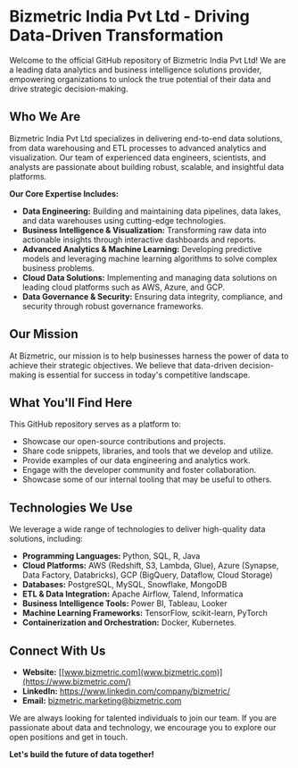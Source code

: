 # Bizmetric India Pvt Ltd - Driving Data-Driven Transformation

Welcome to the official GitHub repository of Bizmetric India Pvt Ltd! We are a leading data analytics and business intelligence solutions provider, empowering organizations to unlock the true potential of their data and drive strategic decision-making.

## Who We Are

Bizmetric India Pvt Ltd specializes in delivering end-to-end data solutions, from data warehousing and ETL processes to advanced analytics and visualization. Our team of experienced data engineers, scientists, and analysts are passionate about building robust, scalable, and insightful data platforms.

**Our Core Expertise Includes:**

* **Data Engineering:** Building and maintaining data pipelines, data lakes, and data warehouses using cutting-edge technologies.
* **Business Intelligence & Visualization:** Transforming raw data into actionable insights through interactive dashboards and reports.
* **Advanced Analytics & Machine Learning:** Developing predictive models and leveraging machine learning algorithms to solve complex business problems.
* **Cloud Data Solutions:** Implementing and managing data solutions on leading cloud platforms such as AWS, Azure, and GCP.
* **Data Governance & Security:** Ensuring data integrity, compliance, and security through robust governance frameworks.

## Our Mission

At Bizmetric, our mission is to help businesses harness the power of data to achieve their strategic objectives. We believe that data-driven decision-making is essential for success in today's competitive landscape.

## What You'll Find Here

This GitHub repository serves as a platform to:

* Showcase our open-source contributions and projects.
* Share code snippets, libraries, and tools that we develop and utilize.
* Provide examples of our data engineering and analytics work.
* Engage with the developer community and foster collaboration.
* Showcase some of our internal tooling that may be useful to others.

## Technologies We Use

We leverage a wide range of technologies to deliver high-quality data solutions, including:

* **Programming Languages:** Python, SQL, R, Java
* **Cloud Platforms:** AWS (Redshift, S3, Lambda, Glue), Azure (Synapse, Data Factory, Databricks), GCP (BigQuery, Dataflow, Cloud Storage)
* **Databases:** PostgreSQL, MySQL, Snowflake, MongoDB
* **ETL & Data Integration:** Apache Airflow, Talend, Informatica
* **Business Intelligence Tools:** Power BI, Tableau, Looker
* **Machine Learning Frameworks:** TensorFlow, scikit-learn, PyTorch
* **Containerization and Orchestration:** Docker, Kubernetes.

## Connect With Us

* **Website:** [[www.bizmetric.com](www.bizmetric.com)](https://www.bizmetric.com/)
* **LinkedIn:** https://www.linkedin.com/company/bizmetric/ 
* **Email:** bizmetric.marketing@bizmetric.com

We are always looking for talented individuals to join our team. If you are passionate about data and technology, we encourage you to explore our open positions and get in touch.

**Let's build the future of data together!**
